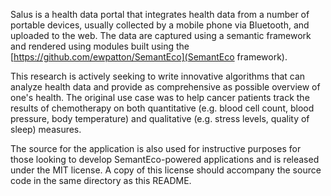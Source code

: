 Salus is a health data portal that integrates health data from a
number of portable devices, usually collected by a mobile phone via
Bluetooth, and uploaded to the web. The data are captured using a
semantic framework and rendered using modules built using the
[https://github.com/ewpatton/SemantEco](SemantEco framework).

This research is actively seeking to write innovative algorithms that
can analyze health data and provide as comprehensive as possible
overview of one's health. The original use case was to help cancer
patients track the results of chemotherapy on both quantitative
(e.g. blood cell count, blood pressure, body temperature) and
qualitative (e.g. stress levels, quality of sleep) measures.

The source for the application is also used for instructive purposes
for those looking to develop SemantEco-powered applications and is
released under the MIT license. A copy of this license should
accompany the source code in the same directory as this README.
